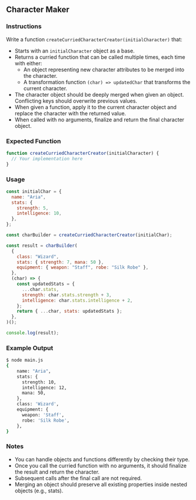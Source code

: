 ## Character Maker

### Instructions

Write a function `createCurriedCharacterCreator(initialCharacter)` that:

- Starts with an `initialCharacter` object as a base.
- Returns a curried function that can be called multiple times, each time with either:
  - An object representing new character attributes to be merged into the character.
  - A transformation function `(char) => updatedChar` that transforms the current character.
- The character object should be deeply merged when given an object. Conflicting keys should overwrite previous values.
- When given a function, apply it to the current character object and replace the character with the returned value.
- When called with no arguments, finalize and return the final character object.

### Expected Function

```js
function createCurriedCharacterCreator(initialCharacter) {
  // Your implementation here
}
```

### Usage

```js
const initialChar = {
  name: "Aria",
  stats: {
    strength: 5,
    intelligence: 10,
  },
};

const charBuilder = createCurriedCharacterCreator(initialChar);

const result = charBuilder(
  {
    class: "Wizard",
    stats: { strength: 7, mana: 50 },
    equipment: { weapon: "Staff", robe: "Silk Robe" },
  },
  (char) => {
    const updatedStats = {
      ...char.stats,
      strength: char.stats.strength + 3,
      intelligence: char.stats.intelligence + 2,
    };
    return { ...char, stats: updatedStats };
  },
)();

console.log(result);
```

### Example Output

```sh
$ node main.js
{
    name: "Aria",
    stats: {
      strength: 10,
      intelligence: 12,
      mana: 50,
    },
    class: 'Wizard',
    equipment: {
      weapon: 'Staff',
      robe: 'Silk Robe',
    },
}
```

### Notes

- You can handle objects and functions differently by checking their type.
- Once you call the curried function with no arguments, it should finalize the result and return the character.
- Subsequent calls after the final call are not required.
- Merging an object should preserve all existing properties inside nested objects (e.g., stats).
